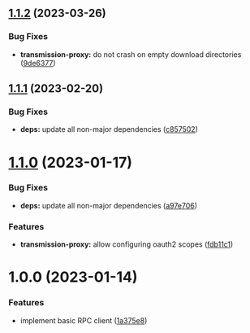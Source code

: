 ## [1.1.2](https://github.com/vtavernier/transmission-proxy/compare/v1.1.1...v1.1.2) (2023-03-26)


### Bug Fixes

* **transmission-proxy:** do not crash on empty download directories ([9de6377](https://github.com/vtavernier/transmission-proxy/commit/9de6377051ea2b537ffbcc62d38d12d2ec9c9d4a))

## [1.1.1](https://github.com/vtavernier/transmission-proxy/compare/v1.1.0...v1.1.1) (2023-02-20)


### Bug Fixes

* **deps:** update all non-major dependencies ([c857502](https://github.com/vtavernier/transmission-proxy/commit/c857502d9943591d40baa42ff27f5d7b6130884f))

# [1.1.0](https://github.com/vtavernier/transmission-proxy/compare/v1.0.0...v1.1.0) (2023-01-17)


### Bug Fixes

* **deps:** update all non-major dependencies ([a97e706](https://github.com/vtavernier/transmission-proxy/commit/a97e70619bcbe96a56e9971526598f64f832e4a6))


### Features

* **transmission-proxy:** allow configuring oauth2 scopes ([fdb11c1](https://github.com/vtavernier/transmission-proxy/commit/fdb11c1d29498311b69087be173f59a6bfe68979))

# 1.0.0 (2023-01-14)


### Features

* implement basic RPC client ([1a375e8](https://github.com/vtavernier/transmission-proxy/commit/1a375e8f6afde7dec839d6374cd2e88bc9cef655))
